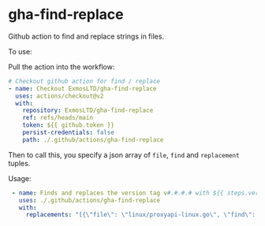 # gha-find-replace
Github action to find and replace strings in files.

To use:

Pull the action into the workflow:

```yaml
# Checkout github action for find / replace
- name: Checkout ExmosLTD/gha-find-replace
  uses: actions/checkout@v2
  with:
    repository: ExmosLTD/gha-find-replace
    ref: refs/heads/main
    token: ${{ github.token }}
    persist-credentials: false
    path: ./.github/actions/gha-find-replace
```

Then to call this, you specify a json array of `file`, `find` and `replacement` tuples.

Usage:
```yaml
 - name: Finds and replaces the version tag v#.#.#.# with ${{ steps.verstr.outputs.prop }}
   uses: ./.github/actions/gha-find-replace
   with:
     replacements: "[{\"file\": \"linux/proxyapi-linux.go\", \"find\": \"v#.#.#.#\", \"replacement\": \"${{ steps.verstr.outputs.prop }}\"}]"
```
